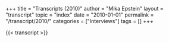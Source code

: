 +++
title = "Transcripts (2010)"
author = "Mika Epstein"
layout = "transcript"
topic = "index"
date = "2010-01-01"
permalink = "/transcript/2010/"
categories = ["Interviews"]
tags = []
+++

{{< transcript >}}